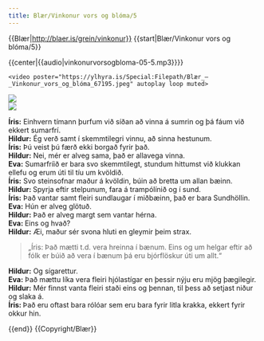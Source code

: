 ```yaml
---
title: Blær/Vinkonur vors og blóma/5
---
```


{{Blær|http://blaer.is/grein/vinkonur}}
{{start|Blær/Vinkonur vors og blóma/5}}
<div class="book" data-translate=true data-audio-file="vinkonurvorsogbloma-05-5.mp3">
{{center|{{audio|vinkonurvorsogbloma-05-5.mp3}}}}
<html>
<div class="blaer article">

  

<div class="article-entry">
  <div class="image-box image-box-large">

    <video poster="https://ylhyra.is/Special:Filepath/Blær_–_Vinkonur_vors_og_blóma_67195.jpeg" autoplay loop muted>
  <source src="https://ylhyra.is/Special:Filepath/Blær_–_Vinkonur_vors_og_blóma_28901.webm" type="video/webm">
  <source src="https://ylhyra.is/Special:Filepath/Blær_–_Vinkonur_vors_og_blóma_21753.mp4" type="video/mp4">
</video>
  </div>

  <div class="image-box image-box-medium">
    <img src="https://ylhyra.is/Special:Filepath/Blær_–_Vinkonur_vors_og_blóma_53544.jpeg">
  </div>

  <div class="image-box image-box-medium">
    <img src="https://ylhyra.is/Special:Filepath/Blær_–_Vinkonur_vors_og_blóma_99870.jpeg">
  </div>

  <div class="text">
    <p><strong data-no-translate="true" data-no-audio="true">Íris:</strong> Einhvern tímann þurfum við síðan að vinna á sumrin og þá fáum við ekkert sumarfrí.<br><strong data-no-translate="true" data-no-audio="true"></strong><strong data-no-translate="true" data-no-audio="true">Hildur:</strong> Ég verð samt í skemmtilegri vinnu, að sinna hestunum.<br><strong data-no-translate="true" data-no-audio="true"></strong><strong data-no-translate="true" data-no-audio="true">Íris:</strong>      Þú veist þú færð ekki borgað fyrir það.<br><strong data-no-translate="true" data-no-audio="true"></strong><strong data-no-translate="true" data-no-audio="true">Hildur:</strong> Nei, mér er alveg sama, það er allavega vinna.<br><strong data-no-translate="true" data-no-audio="true"></strong><strong data-no-translate="true" data-no-audio="true">Eva:</strong> Sumarfríið er bara svo skemmtilegt, stundum hittumst við klukkan ellefu
      og erum úti til tíu um kvöldið.<br><strong data-no-translate="true" data-no-audio="true"></strong><strong data-no-translate="true" data-no-audio="true">Íris:</strong> Svo steinsofnar maður á kvöldin, búin að bretta um allan bæinn.<br><strong data-no-translate="true" data-no-audio="true"></strong><strong data-no-translate="true" data-no-audio="true">Hildur: </strong>Spyrja eftir stelpunum, fara á trampólínið og í sund.<br><strong data-no-translate="true" data-no-audio="true">Íris:</strong>      Það vantar samt fleiri sundlaugar í miðbæinn, það er bara Sundhöllin.<br><strong data-no-translate="true" data-no-audio="true"></strong><strong data-no-translate="true" data-no-audio="true">Eva:</strong> Hún er alveg glötuð.<br><strong data-no-translate="true" data-no-audio="true"></strong><strong data-no-translate="true" data-no-audio="true">Hildur:</strong> Það er alveg margt sem vantar hérna.<br><strong data-no-translate="true" data-no-audio="true"></strong><strong data-no-translate="true" data-no-audio="true">Eva: </strong>Eins
      og hvað?<br><strong data-no-translate="true" data-no-audio="true"></strong><strong data-no-translate="true" data-no-audio="true">Hildur:</strong> Æi, maður sér svona hluti en gleymir þeim strax.</p>
  </div>

  <div class="text">
    <blockquote>
      <p>„Íris: Það mætti t.d. vera hreinna í bænum. Eins og um helgar eftir að fólk er búið að vera í bænum þá eru bjórflöskur úti um allt.“</p>
    </blockquote>
  </div>

  <div class="text">
    <p><strong data-no-translate="true" data-no-audio="true">Hildur:</strong> Og sígarettur.<br><strong data-no-translate="true" data-no-audio="true"></strong><strong data-no-translate="true" data-no-audio="true">Eva:</strong> Það mættu líka vera fleiri hjólastígar en þessir nýju eru mjög þægilegir.<br><strong data-no-translate="true" data-no-audio="true"></strong><strong data-no-translate="true" data-no-audio="true">Hildur:</strong> Mér finnst vanta fleiri staði eins og þennan,
      til þess að setjast niður og slaka á.<br><strong data-no-translate="true" data-no-audio="true"></strong><strong data-no-translate="true" data-no-audio="true">Íris: </strong>Það eru oftast bara rólóar sem eru bara fyrir litla krakka, ekkert fyrir okkur hin.</p>
  </div>

</div>

  
</div>
</html>
</div>
{{end}}
{{Copyright/Blær}}